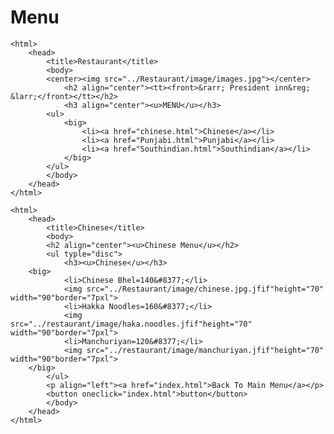# Menu
<!doctype html>
	<html>
		<head>
			<title>Restaurant</title>
			<body>
        	<center><img src="../Restaurant/image/images.jpg"></center>
				<h2 align="center"><tt><front>&rarr; President inn&reg; &larr;</front></tt></h2>
				<h3 align="center"><u>MENU</u></h3>	
		    <ul>
		        <big>	
		        	<li><a href="chinese.html">Chinese</a></li>
		        	<li><a href="Punjabi.html">Punjabi</a></li>
		        	<li><a href="Southindian.html">Southindian</a></li>
		        </big>
		    </ul>
			</body>
		</head>
	</html>
<!doctype html>
	<html>
		<head>
			<title>Chinese</title>
			<body>
			<h2 align="center"><u>Chinese Menu</u></h2>
			<ul typle="disc">
				<h3><u>Chinese</u></h3>
		<big>
				<li>Chinese Bhel=140&#8377;</li>
				<img src="../Restaurant/image/chinese.jpg.jfif"height="70" width="90"border="7pxl">
				<li>Hakka Noodles=160&#8377;</li>
				<img src="../restaurant/image/haka.noodles.jfif"height="70" width="90"border="7pxl">
				<li>Manchuriyan=120&#8377;</li>
				<img src="../restaurant/image/manchuriyan.jfif"height="70" width="90"border="7pxl">
		</big>
		    </ul>
		    <p align="left"><a href="index.html">Back To Main Menu</a></p>
		    <button oneclick="index.html">button</button>
			</body>
		</head>
	</html>
